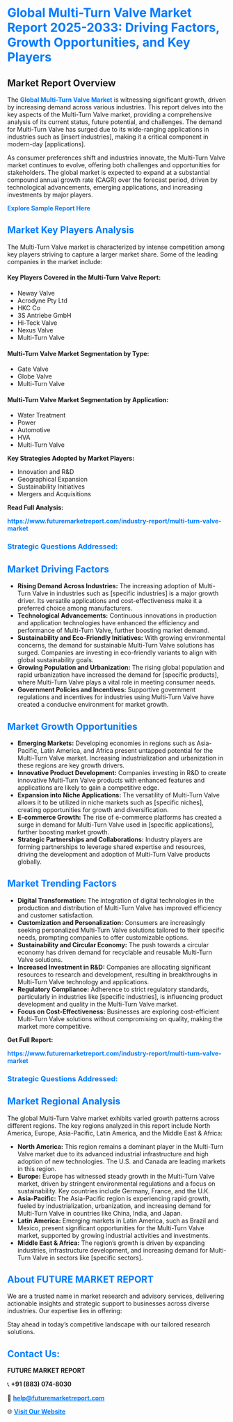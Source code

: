 <h1 style="color: #007BFF;">Global Multi-Turn Valve Market Report 2025-2033: Driving Factors, Growth Opportunities, and Key Players</h1>

<section id="overview">
<h2>Market Report Overview</h2>
<p>The <a href="https://www.futuremarketreport.com/industry-report/multi-turn-valve-market" style="color: #007BFF; text-decoration: none;"><strong>Global Multi-Turn Valve Market</strong></a> is witnessing significant growth, driven by increasing demand across various industries. This report delves into the key aspects of the Multi-Turn Valve market, providing a comprehensive analysis of its current status, future potential, and challenges. The demand for Multi-Turn Valve has surged due to its wide-ranging applications in industries such as [insert industries], making it a critical component in modern-day [applications].</p>
<p>As consumer preferences shift and industries innovate, the Multi-Turn Valve market continues to evolve, offering both challenges and opportunities for stakeholders. The global market is expected to expand at a substantial compound annual growth rate (CAGR) over the forecast period, driven by technological advancements, emerging applications, and increasing investments by major players.</p>
</section>

<section id="overview">
<p><a href="https://www.futuremarketreport.com/request-sample/reportId=99581" style="color: #007BFF; text-decoration: none;"><strong>Explore Sample Report Here</strong></a></p>
</section>

<section id="key-players">
<h2 style="color: #007BFF;">Market Key Players Analysis</h2>
<p>The Multi-Turn Valve market is characterized by intense competition among key players striving to capture a larger market share. Some of the leading companies in the market include:</p>
<h4>Key Players Covered in the Multi-Turn Valve Report:</h4>
<ul><li>Neway Valve</li><li>Acrodyne Pty Ltd</li><li>HKC Co</li><li>3S Antriebe GmbH</li><li>Hi-Teck Valve</li><li>Nexus Valve</li><li>Multi-Turn Valve</li></ul>
<h4>Multi-Turn Valve Market Segmentation by Type:</h4>
<ul><li>Gate Valve</li><li>Globe Valve</li><li>Multi-Turn Valve</li></ul>

<h4>Multi-Turn Valve Market Segmentation by Application:</h4>
<ul><li>Water Treatment</li><li>Power</li><li>Automotive</li><li>HVA</li><li>Multi-Turn Valve</li></ul>
<p><strong>Key Strategies Adopted by Market Players:</strong></p>
<ul>
<li>Innovation and R&D</li>
<li>Geographical Expansion</li>
<li>Sustainability Initiatives</li>
<li>Mergers and Acquisitions</li>
</ul>
</section>

<section>
<p><strong>Read Full Analysis: </strong></p><a href="https://www.futuremarketreport.com/industry-report/multi-turn-valve-market" style="color: #007BFF; text-decoration: none;"><strong>https://www.futuremarketreport.com/industry-report/multi-turn-valve-market</strong></a>
<h3 style="color: #007BFF;">Strategic Questions Addressed:</h3>
</section>

<section id="driving-factors">
<h2 style="color: #007BFF;">Market Driving Factors</h2>
<ul>
<li><strong>Rising Demand Across Industries:</strong> The increasing adoption of Multi-Turn Valve in industries such as [specific industries] is a major growth driver. Its versatile applications and cost-effectiveness make it a preferred choice among manufacturers.</li>
<li><strong>Technological Advancements:</strong> Continuous innovations in production and application technologies have enhanced the efficiency and performance of Multi-Turn Valve, further boosting market demand.</li>
<li><strong>Sustainability and Eco-Friendly Initiatives:</strong> With growing environmental concerns, the demand for sustainable Multi-Turn Valve solutions has surged. Companies are investing in eco-friendly variants to align with global sustainability goals.</li>
<li><strong>Growing Population and Urbanization:</strong> The rising global population and rapid urbanization have increased the demand for [specific products], where Multi-Turn Valve plays a vital role in meeting consumer needs.</li>
<li><strong>Government Policies and Incentives:</strong> Supportive government regulations and incentives for industries using Multi-Turn Valve have created a conducive environment for market growth.</li>
</ul>
</section>

<section id="growth-opportunities">
<h2 style="color: #007BFF;">Market Growth Opportunities</h2>
<ul>
<li><strong>Emerging Markets:</strong> Developing economies in regions such as Asia-Pacific, Latin America, and Africa present untapped potential for the Multi-Turn Valve market. Increasing industrialization and urbanization in these regions are key growth drivers.</li>
<li><strong>Innovative Product Development:</strong> Companies investing in R&D to create innovative Multi-Turn Valve products with enhanced features and applications are likely to gain a competitive edge.</li>
<li><strong>Expansion into Niche Applications:</strong> The versatility of Multi-Turn Valve allows it to be utilized in niche markets such as [specific niches], creating opportunities for growth and diversification.</li>
<li><strong>E-commerce Growth:</strong> The rise of e-commerce platforms has created a surge in demand for Multi-Turn Valve used in [specific applications], further boosting market growth.</li>
<li><strong>Strategic Partnerships and Collaborations:</strong> Industry players are forming partnerships to leverage shared expertise and resources, driving the development and adoption of Multi-Turn Valve products globally.</li>
</ul>
</section>

<section id="trending-factors">
<h2 style="color: #007BFF;">Market Trending Factors</h2>
<ul>
<li><strong>Digital Transformation:</strong> The integration of digital technologies in the production and distribution of Multi-Turn Valve has improved efficiency and customer satisfaction.</li>
<li><strong>Customization and Personalization:</strong> Consumers are increasingly seeking personalized Multi-Turn Valve solutions tailored to their specific needs, prompting companies to offer customizable options.</li>
<li><strong>Sustainability and Circular Economy:</strong> The push towards a circular economy has driven demand for recyclable and reusable Multi-Turn Valve solutions.</li>
<li><strong>Increased Investment in R&D:</strong> Companies are allocating significant resources to research and development, resulting in breakthroughs in Multi-Turn Valve technology and applications.</li>
<li><strong>Regulatory Compliance:</strong> Adherence to strict regulatory standards, particularly in industries like [specific industries], is influencing product development and quality in the Multi-Turn Valve market.</li>
<li><strong>Focus on Cost-Effectiveness:</strong> Businesses are exploring cost-efficient Multi-Turn Valve solutions without compromising on quality, making the market more competitive.</li>
</ul>
</section>

<section>
<p><strong>Get Full Report: </strong></p><a href="https://www.futuremarketreport.com/industry-report/multi-turn-valve-market" style="color: #007BFF; text-decoration: none;"><strong>https://www.futuremarketreport.com/industry-report/multi-turn-valve-market</strong></a>
<h3 style="color: #007BFF;">Strategic Questions Addressed:</h3>
</section>


<section id="regional-analysis">
<h2 style="color: #007BFF;">Market Regional Analysis</h2>
<p>The global Multi-Turn Valve market exhibits varied growth patterns across different regions. The key regions analyzed in this report include North America, Europe, Asia-Pacific, Latin America, and the Middle East & Africa:</p>
<ul>
<li><strong>North America:</strong> This region remains a dominant player in the Multi-Turn Valve market due to its advanced industrial infrastructure and high adoption of new technologies. The U.S. and Canada are leading markets in this region.</li>
<li><strong>Europe:</strong> Europe has witnessed steady growth in the Multi-Turn Valve market, driven by stringent environmental regulations and a focus on sustainability. Key countries include Germany, France, and the U.K.</li>
<li><strong>Asia-Pacific:</strong> The Asia-Pacific region is experiencing rapid growth, fueled by industrialization, urbanization, and increasing demand for Multi-Turn Valve in countries like China, India, and Japan.</li>
<li><strong>Latin America:</strong> Emerging markets in Latin America, such as Brazil and Mexico, present significant opportunities for the Multi-Turn Valve market, supported by growing industrial activities and investments.</li>
<li><strong>Middle East & Africa:</strong> The region’s growth is driven by expanding industries, infrastructure development, and increasing demand for Multi-Turn Valve in sectors like [specific sectors].</li>
</ul>
</section>

<footer>
<h2 style="color: #007BFF;">About FUTURE MARKET REPORT</h2>
<p>We are a trusted name in market research and advisory services, delivering actionable insights and strategic support to businesses across diverse industries. Our expertise lies in offering:</p>

<p>Stay ahead in today’s competitive landscape with our tailored research solutions.</p>

<h2 style="color: #007BFF;">Contact Us:</h2>
<p><strong>FUTURE MARKET REPORT</strong></p>
<p>📞 <strong>+91 (883) 074-8030</strong></p>
<p>📧 <strong><a href="mailto:help@futuremarketreport.com" style="color: #007BFF;">help@futuremarketreport.com</a></strong></p>
<p>🌐 <strong><a href="https://www.futuremarketreport.com/" style="color: #007BFF;">Visit Our Website</a></strong></p>
</footer>